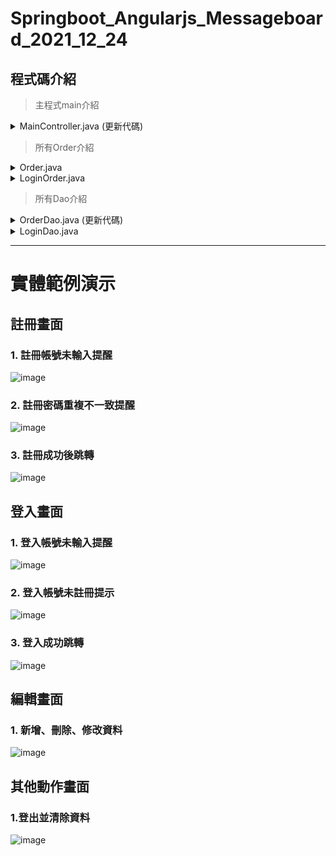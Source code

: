 <h1> Springboot_Angularjs_Messageboard_2021_12_24</h1>

<h2>程式碼介紹</h2>

>主程式main介紹
<details>
	<summary>MainController.java (更新代碼)</summary>
	
	package com.github.xuan118s.springboot_angularjs;

	import java.util.HashMap;
	import java.util.Map;

	import org.springframework.beans.factory.annotation.Autowired;
	import org.springframework.stereotype.Controller;
	import org.springframework.web.bind.annotation.GetMapping;
	import org.springframework.web.bind.annotation.PostMapping;
	import org.springframework.web.bind.annotation.RequestBody;
	import org.springframework.web.bind.annotation.ResponseBody;

	@Controller
	public class MainController {

		@Autowired
		private LoginDao loginDao;
	//主畫面登入控制
		@GetMapping("/")
		public String indexLogin() {
			return "Login";
		}

		@PostMapping("/Logincheck")
		public @ResponseBody Map<String, Object> Logincheck(@RequestBody LoginOrder loginorder) {
			Map<String, Object> result = new HashMap<>();

	//			System.out.print(loginorder.getUserName());
	//			System.out.print(loginorder.getUserPass());
				try {
				result.put("checkok", loginDao.logincheck(loginorder));
				result.put("username", loginorder.userName);}
				catch(Exception ex) {
					System.out.println(ex.toString());}

			return result;
		}

	//主畫面註冊控制
		@GetMapping("/Register")
		public String indexRegister() {
			return "Register";
		}

		@PostMapping("/Registercheck")
		public @ResponseBody Map<String, Object> Registercheck(@RequestBody LoginOrder loginorder) {
			Map<String, Object> result = new HashMap<>();

	//			System.out.print(loginorder.getUserName());
	//			System.out.print(loginorder.getUserPass());
				try {
					result.put("checkok", loginDao.Registercheck(loginorder));}
				catch(Exception ex) {
					System.out.println(ex.toString());}

			return result;
		}

		@PostMapping("/RegisterSave")
		public @ResponseBody Map<String, Object> RegisterSave(@RequestBody LoginOrder loginorder) {
			Map<String, Object> result = new HashMap<>();

			loginDao.Registersave(loginorder);

			return result;
		}

	//留言板控制
		@Autowired
		private OrderDao orderDao;

		@GetMapping("/messageboard")
		public String index() {
			return "messageboard";
		}

		@PostMapping("/save")
		public @ResponseBody Map<String, Object> save(@RequestBody Order order) {
			Map<String, Object> result = new HashMap<>();

			orderDao.update(order);

			result.put("id", order.id);
			return result;
		}

		@PostMapping("/newdata")
		public @ResponseBody Map<String, Object> newdata(@RequestBody Order order) {
			Map<String, Object> result = new HashMap<>();

			orderDao.insert(order);

			result.put("id", order.id);
			return result;
		}

		@PostMapping("/get")
		public @ResponseBody Object get(String id) {
			return orderDao.get(id);
		}

		@PostMapping("/findAll")
		public @ResponseBody Object findAll() {
			return orderDao.findAll();
		}

		@PostMapping("/delete")
		public @ResponseBody Map<String, Object> delete(String id) {
			Map<String, Object> result = new HashMap<>();
			orderDao.delete(id);
			result.put("id", id);
			return result;
		}

	//個人編輯
		@GetMapping("/personaledit")
		public String personaleedit() {
			return "personaledit";
		}

		@PostMapping("/findpersonal")
		public @ResponseBody String findpersonal(@RequestBody String username) {
		System.out.print(username);
		return "0";
		}


		@PostMapping("/findpersonaledit")
		public @ResponseBody Object findpersonaledit(@RequestBody String username) {
			return orderDao.findpersonaledit(username);
		}

	}


</details>

>所有Order介紹
<details>
	<summary>Order.java</summary>

		package com.github.xuan118s.springboot_angularjs;
		import java.util.Date;

		public class Order {
			    public int id;
			    public String name;
			    public String messages;
			    public Date create_date; 

				public int getId() {
					return id;
				}
				public void setId(int id) {
					this.id = id;
				}
				public String getName() {
					return name;
				}
				public void setName(String name) {
					this.name = name;
				}
				public String getMessage() {
					return messages;
				}
				public void setMessage(String messages) {
					this.messages = messages;
				}
				public Date getcreate_date() {
					return create_date;
				}
				public void setcreate_date(Date create_date) {
					this.create_date = create_date;
				}
		}

# 功用與介紹
1.定義一個public get/set(讀/寫) ，方便外部訪問<br/>
2.所需定義值有ID(身分編號)、NAME(用戶名稱)、MESSAGE(留言訊息)、CREATE_DATE(創建留言時間)<br/>
3. toString() 做資料庫在Java裡的列表頁印與自我檢查<br/>
</details>

<details>
<summary>LoginOrder.java</summary>
	
	package com.github.xuan118s.springboot_angularjs;
	public class LoginOrder {


			public String userName;

			public String userPass;

			public String getUserName() {
				return userName;
			}

			public void setUserName(String userName) {
				this.userName = userName;
			}

			public String getUserPass() {
				return userPass;
			}

			public void setUserPass(String userPass) {
				this.userPass = userPass;
			}
	}
# 功用與介紹

1.定義一個public get/set(讀/寫) ，方便外部訪問<br/>
2.所需定義值有userName(登入者名稱)、userPass(登入者密碼)
</details>

>所有Dao介紹

<details>
<summary>OrderDao.java (更新代碼)</summary>
	
	package com.github.xuan118s.springboot_angularjs;

	import java.util.ArrayList;
	import java.util.List;

	import org.springframework.beans.factory.annotation.Autowired;
	import org.springframework.jdbc.core.JdbcTemplate;
	import org.springframework.jdbc.support.rowset.SqlRowSet;
	import org.springframework.stereotype.Repository;

	@Repository
	public class OrderDao {

		@Autowired
		private JdbcTemplate jdbcTemplate;

		public List<Order> findAll() {
			List<Order> list = new ArrayList<>();
			//1.按照編號做列表排序
			String sql = "SELECT * FROM MemTable ORDER BY ID ASC";
			//2.新增Try...catch防止sqlerror讓程式碼collapse	
			try {
				SqlRowSet rows = jdbcTemplate.queryForRowSet(sql, new Object[] {});
				while (rows.next()) {
					Order order = new Order();
					list.add(order);
					order.id = rows.getInt("ID");
					order.name = rows.getString("NAME");
					order.messages = rows.getString("MESSAGE");
					order.create_date = rows.getDate("DATETIME");}}
			catch(Exception ex) {
				System.out.println(ex.toString());}

			return list;
		}

		public void insert(Order order) {
			  //3. 轉為使用預存程式
			  jdbcTemplate.update("EXECUTE New_Member ?,?",order.name,order.messages);

			  String sql = "select * from MemTable WHERE NAME=? AND MESSAGE=? ";
			  try {
				  List<Order> list = new ArrayList<>();
				  SqlRowSet rows = jdbcTemplate.queryForRowSet(sql,order.name,order.messages);
				  while (rows.next()) {
					list.add(order);
					order.id= rows.getInt("ID");
					order.name = rows.getString("NAME");
					order.messages = rows.getString("MESSAGE");
					order.create_date = rows.getDate("DATETIME");}}
			catch(Exception ex) {
					System.out.println(ex.toString());}
		}

		public void update(Order order) {
			try {//同上使用預存程式
				jdbcTemplate.update("EXECUTE Save_Member ?,?",
					order.messages,order.id);}
			catch(Exception ex) {
				System.out.println(ex.toString());}
		}

		public Order get(String id) {
			Order order = null;
			String sql = "SELECT * FROM MemTable WHERE ID=?";

			try {
				SqlRowSet rows = jdbcTemplate.queryForRowSet(sql,id);
				while (rows.next()) {
					order = new Order();
					order.id = rows.getInt("ID");
					order.name = rows.getString("NAME");
					order.messages = rows.getString("MESSAGE");
					order.create_date = rows.getDate("DATETIME");}}
			catch(Exception ex) {
				System.out.println(ex.toString());}
			return order;
		}

		public void delete(String id) {
			String sql = "DELETE FROM MemTable WHERE ID = ? ";
			try {
				jdbcTemplate.update(sql,
					 id );}
			catch(Exception ex) {
				System.out.println(ex.toString());}
		}

	}
# 功用與介紹

(更新內容筆記)
  
1.按照編號列表排序
>上一次沒有顧慮到順序問題，後來用ASC做小至大排序

2.Try...catch例外處理
>程式中的異常表明一些錯誤或者異常情況發生了，異常如果沒有被處理，繼續程式流程是沒有意義的，也可以方便編程者做檢查與除錯。

3.SQL Stored Procedure
>示範連結:https://zh.wikipedia.org/wiki/%E5%AD%98%E5%82%A8%E7%A8%8B%E5%BA%8F  
>使用方法:"EXECUTE [預存程式名稱] ?,InputIndex"
<hr>
(函式庫簡單功能介紹)

1.findAll()
>1.查詢所有資料  
>2.jdbcTemplate.queryForRowSet方法的調用，返回的則是SqlRowSet對象，進而給予rows變數<br>
>3.rows.next()幾筆資料去迴圈，並且送資料到我們的order()，資料從rows讀取並給予

2.insert()
>1.新增新的資料<br>
>2.jdbcTemplate.queryForRowSet方法的調用，返回的則是SqlRowSet對象，進而給予rows變數<br>
>3.讀取input框裡的值進行新增資料

3.update()
>1.更新資料<br>
>2.資料從NAME與MESSAGE從input裡讀取

4.get()
>1.讀取資料<br>
>2.後續步驟同insert()的方法<br>

5.delete()
>1.刪除指定ID的所有資料欄資料

</details>
	
<details>
<summary>LoginDao.java</summary>

	package com.github.xuan118s.springboot_angularjs;

	import java.util.ArrayList;
	import java.util.List;

	import org.springframework.beans.factory.annotation.Autowired;
	import org.springframework.jdbc.core.JdbcTemplate;
	import org.springframework.jdbc.support.rowset.SqlRowSet;
	import org.springframework.stereotype.Repository;

	@Repository
	public class LoginDao {
	
		@Autowired
		private JdbcTemplate jdbcTemplate;
	
		public int logincheck(LoginOrder loginorder) {
	
			  List<LoginOrder> list = new ArrayList<>();
			  String sql = "select * from LoginNp";
			  int checkrepeat=1;
			  int checkunrepeat=0;
			  SqlRowSet rows = jdbcTemplate.queryForRowSet(sql,new Object[] {});

			  while (rows.next()) {
					list.add(loginorder);
					int checksame=0;
					if(	loginorder.userName.equals(rows.getString("userName"))  ) {						
						checksame++;
					}if(
						loginorder.userPass.equals(rows.getString("userPass"))  ) {						
						checksame++;
					}
					if(checksame==2) {return checkrepeat;}
				}
			  return checkunrepeat;
		}

		public int Registercheck(LoginOrder loginorder) {
	
			  List<LoginOrder> list = new ArrayList<>();
			  String sql = "select * from LoginNp";
			  int checkrepeat=1;
			  int checkunrepeat=0;
			  SqlRowSet rows = jdbcTemplate.queryForRowSet(sql,new Object[] {});
	
			  while (rows.next()) {
					list.add(loginorder);
					if(	
						loginorder.userName.equals(rows.getString("userName"))  ) {
						return checkrepeat;
					}
				}
			  return checkunrepeat;
		}

		public void Registersave(LoginOrder loginorder) {
			  jdbcTemplate.update("EXECUTE New_LoginMember ?,?",loginorder.userName,loginorder.userPass);
		}

	}


# 功用與介紹
(函式庫簡單功能介紹)<br/>
1.logincheck()<br/>
>1.用於判斷登入時該帳號有無註冊過的判斷<br/>
>2.並且判斷密碼是不是正確的

2.Registercheck()<br/>
>1.用於判斷註冊時該帳號名稱是否有重複過的判斷

3.Registersave()<br/>
>1.用於儲存一個新的帳號

</details>
<hr>

<h1>實體範例演示</h1>
<h2>註冊畫面</h2>
	
<h3>1. 註冊帳號未輸入提醒</h3>
	
![image](https://github.com/Xuan118s/Springboot_Angularjs_Messageboard_2021_12_24/blob/main/GIF/%E8%A8%BB%E5%86%8A%E5%B8%B3%E8%99%9F%E7%A9%BA%E7%99%BD%E9%8C%AF%E8%AA%A4.gif)
	
<h3>2. 註冊密碼重複不一致提醒</h3>
	
![image](https://github.com/Xuan118s/Springboot_Angularjs_Messageboard_2021_12_24/blob/main/GIF/%E8%A8%BB%E5%86%8A%E5%B8%B3%E8%99%9F%E9%87%8D%E8%A4%87%E9%8C%AF%E8%AA%A4.gif)
	
<h3>3. 註冊成功後跳轉</h3>
	
	
![image](https://github.com/Xuan118s/Springboot_Angularjs_Messageboard_2021_12_24/blob/main/GIF/%E8%A8%BB%E5%86%8A%E5%B8%B3%E8%99%9F%E6%88%90%E5%8A%9F%E8%B7%B3%E8%BD%89.gif)
	
<h2>登入畫面</h2>
	
<h3>1. 登入帳號未輸入提醒</h3>
	
![image](https://github.com/Xuan118s/Springboot_Angularjs_Messageboard_2021_12_24/blob/main/GIF/%E6%9C%AA%E8%BC%B8%E5%85%A5%E8%B3%87%E6%96%99%E9%8C%AF%E8%AA%A4.gif)
	
<h3>2. 登入帳號未註冊提示</h3>
	
![image](https://github.com/Xuan118s/Springboot_Angularjs_Messageboard_2021_12_24/blob/main/GIF/%E6%9C%AA%E8%A8%BB%E5%86%8A%E9%81%8E%E7%9A%84%E5%B8%B3%E8%99%9F.gif)

<h3>3. 登入成功跳轉</h3>
	
![image](https://github.com/Xuan118s/Springboot_Angularjs_Messageboard_2021_12_24/blob/main/GIF/%E7%99%BB%E5%85%A5%E6%88%90%E5%8A%9F%E8%B7%B3%E8%BD%89.gif)
	
<h2>編輯畫面</h2>
	
<h3>1. 新增、刪除、修改資料</h3>
	
![image](https://github.com/Xuan118s/Springboot_Angularjs_Messageboard_2021_12_24/blob/main/GIF/%E6%96%B0%E5%A2%9E%E5%88%AA%E9%99%A4%E4%BF%AE%E6%94%B9.gif)
	
<h2>其他動作畫面</h2>

<h3>1.登出並清除資料</h3>
	
![image](https://github.com/Xuan118s/Springboot_Angularjs_Messageboard_2021_12_24/blob/main/GIF/%E7%99%BB%E5%87%BA.gif)
